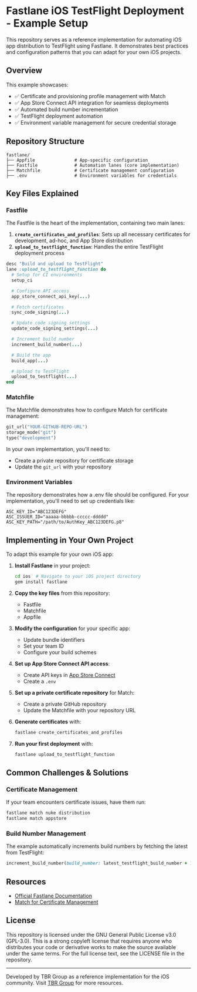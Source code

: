 # Fastlane iOS TestFlight Deployment - Example Setup

This repository serves as a reference implementation for automating iOS app distribution to TestFlight using Fastlane. It demonstrates best practices and configuration patterns that you can adapt for your own iOS projects.

## Overview

This example showcases:

- ✅ Certificate and provisioning profile management with Match
- ✅ App Store Connect API integration for seamless deployments
- ✅ Automated build number incrementation
- ✅ TestFlight deployment automation
- ✅ Environment variable management for secure credential storage

## Repository Structure

```
fastlane/
├── Appfile               # App-specific configuration
├── Fastfile              # Automation lanes (core implementation)
├── Matchfile             # Certificate management configuration
├── .env                  # Environment variables for credentials
```

## Key Files Explained

### Fastfile

The Fastfile is the heart of the implementation, containing two main lanes:

1. **`create_certificates_and_profiles`**: Sets up all necessary certificates for development, ad-hoc, and App Store distribution
2. **`upload_to_testflight_function`**: Handles the entire TestFlight deployment process

```ruby
desc "Build and upload to TestFlight"
lane :upload_to_testflight_function do
  # Setup for CI environments
  setup_ci

  # Configure API access
  app_store_connect_api_key(...)

  # Fetch certificates
  sync_code_signing(...)

  # Update code signing settings
  update_code_signing_settings(...)

  # Increment build number
  increment_build_number(...)

  # Build the app
  build_app(...)

  # Upload to TestFlight
  upload_to_testflight(...)
end
```

### Matchfile

The Matchfile demonstrates how to configure Match for certificate management:

```ruby
git_url("YOUR-GITHUB-REPO-URL")
storage_mode("git")
type("development")
```

In your own implementation, you'll need to:

- Create a private repository for certificate storage
- Update the `git_url` with your repository

### Environment Variables

The repository demonstrates how a .env file should be configured. For your implementation, you'll need to set up credentials like:

```
ASC_KEY_ID="ABC123DEFG"
ASC_ISSUER_ID="aaaaa-bbbbb-ccccc-ddddd"
ASC_KEY_PATH="/path/to/AuthKey_ABC123DEFG.p8"
```

## Implementing in Your Own Project

To adapt this example for your own iOS app:

1. **Install Fastlane** in your project:

   ```bash
   cd ios  # Navigate to your iOS project directory
   gem install fastlane
   ```

2. **Copy the key files** from this repository:

   - Fastfile
   - Matchfile
   - Appfile

3. **Modify the configuration** for your specific app:

   - Update bundle identifiers
   - Set your team ID
   - Configure your build schemes

4. **Set up App Store Connect API access**:

   - Create API keys in [App Store Connect](https://appstoreconnect.apple.com/)
   - Create a `.env`

5. **Set up a private certificate repository** for Match:

   - Create a private GitHub repository
   - Update the Matchfile with your repository URL

6. **Generate certificates** with:

   ```bash
   fastlane create_certificates_and_profiles
   ```

7. **Run your first deployment** with:
   ```bash
   fastlane upload_to_testflight_function
   ```

## Common Challenges & Solutions

### Certificate Management

If your team encounters certificate issues, have them run:

```bash
fastlane match nuke distribution
fastlane match appstore
```

### Build Number Management

The example automatically increments build numbers by fetching the latest from TestFlight:

```ruby
increment_build_number(build_number: latest_testflight_build_number + 1)
```

## Resources

- [Official Fastlane Documentation](https://docs.fastlane.tools/)
- [Match for Certificate Management](https://docs.fastlane.tools/actions/match/)

## License

This repository is licensed under the GNU General Public License v3.0 (GPL-3.0). This is a strong copyleft license that requires anyone who distributes your code or derivative works to make the source available under the same terms. For the full license text, see the LICENSE file in the repository.

---

Developed by TBR Group as a reference implementation for the iOS community. Visit [TBR Group](https://tbrgroup.software/blog/) for more resources.
